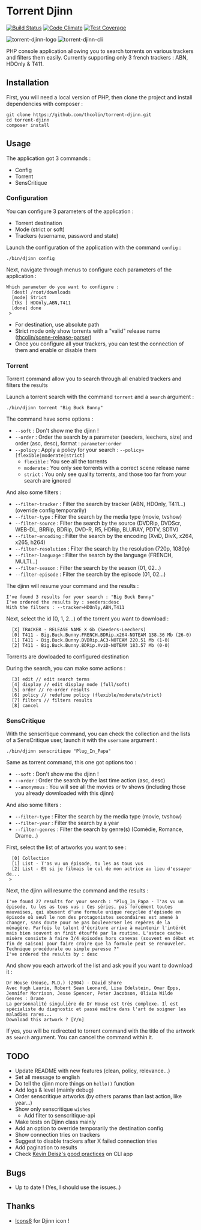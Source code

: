 # Torrent Djinn

[![Build Status](https://travis-ci.org/thcolin/torrent-djinn.svg?branch=master)](https://travis-ci.org/thcolin/torrent-djinn)
[![Code Climate](https://codeclimate.com/github/thcolin/torrent-djinn/badges/gpa.svg)](https://codeclimate.com/github/thcolin/torrent-djinn)
[![Test Coverage](https://codeclimate.com/github/thcolin/torrent-djinn/badges/coverage.svg)](https://codeclimate.com/github/thcolin/torrent-djinn/coverage)

![torrent-djinn-logo](http://i.imgur.com/ZurEmq9.png)
![torrent-djinn-cli](http://i.imgur.com/4Us2D74.png)

PHP console application allowing you to search torrents on various trackers and filters them easily. Currently supporting only 3 french trackers : ABN, HDOnly & T411.

## Installation
First, you will need a local version of PHP, then clone the project and install dependencies with composer :
```
git clone https://github.com/thcolin/torrent-djinn.git
cd torrent-djinn
composer install
```

## Usage
The application got 3 commands :
- Config
- Torrent
- SensCritique

### Configuration
You can configure 3 parameters of the application :
- Torrent destination
- Mode (strict or soft)
- Trackers (username, password and state)

Launch the configuration of the application with the command ```config``` :
```
./bin/djinn config
```

Next, navigate through menus to configure each parameters of the application :
```
Which parameter do you want to configure :
  [dest] /root/downloads
  [mode] Strict
  [tks ] HDOnly,ABN,T411
  [done] done
 >
```

- For destination, use absolute path
- Strict mode only show torrents with a "valid" release name ([thcolin/scene-release-parser](https://github.com/thcolin/scene-release-parser))
- Once you configure all your trackers, you can test the connection of them and enable or disable them

### Torrent
Torrent command allow you to search through all enabled trackers and filters the results

Launch a torrent search with the command ```torrent``` and a ```search``` argument :
```
./bin/djinn torrent "Big Buck Bunny"
```

The command have some options :
- ```--soft``` : Don't show me the djinn !
- ```--order``` : Order the search by a parameter (seeders, leechers, size) and order (asc, desc), format : ```parameter:order```
- ```--policy``` : Apply a policy for your search : ```--policy=[flexible|moderate|strict]```
  - ```flexible``` : You see all the torrents
  - ```moderate``` : You only see torrents with a correct scene release name
  - ```strict``` : You only see quality torrents, and those too far from your search are ignored

And also some filters :
- ```--filter-tracker``` : Filter the search by tracker (ABN, HDOnly, T411...) (override config temporarily)
- ```--filter-type``` : Filter the search by the media type (movie, tvshow)
- ```--filter-source``` : Filter the search by the source (DVDRip, DVDScr, WEB-DL, BRRip, BDRip, DVD-R, R5, HDRip, BLURAY, PDTV, SDTV)
- ```--filter-encoding``` : Filter the search by the encoding (XviD, DivX, x264, x265, h264)
- ```--filter-resolution``` : Filter the search by the resolution (720p, 1080p)
- ```--filter-language``` : Filter the search by the language (FRENCH, MULTI...)
- ```--filter-season``` : Filter the search by the season (01, 02...)
- ```--filter-episode``` : Filter the search by the episode (01, 02...)

The djinn will resume your command and the results :
```
I've found 3 results for your search : "Big Buck Bunny"
I've ordered the results by : seeders:desc
With the filters : --tracker=HDOnly,ABN,T411
```

Next, select the id (0, 1, 2...) of the torrent you want to download :
```
  [X] TRACKER - RELEASE NAME X Gb (Seeders-Leechers)
  [0] T411 - Big.Buck.Bunny.FRENCH.BDRip.x264-NOTEAM 138.36 Mb (26-0)
  [1] T411 - Big.Buck.Bunny.DVDRip.AC3-NOTEAM 220.51 Mb (1-0)
  [2] T411 - Big.Buck.Bunny.BDRip.XviD-NOTEAM 183.57 Mb (0-0)
```
Torrents are dowloaded to configured destination

During the search, you can make some actions :
```
  [3] edit // edit search terms
  [4] display // edit display mode (full/soft)
  [5] order // re-order results
  [6] policy // redefine policy (flexible/moderate/strict)
  [7] filters // filters results
  [8] cancel
```

### SensCritique
With the senscritique command, you can check the collection and the lists of a SensCritique user, launch it with the ```username``` argument :
```
./bin/djinn senscritique "Plug_In_Papa"
```

Same as torrent command, this one got options too :
- ```--soft``` : Don't show me the djinn !
- ```--order``` : Order the search by the last time action (asc, desc)
- ```--anonymous``` : You will see all the movies or tv shows (including those you already downloaded with this djinn)

And also some filters :
- ```--filter-type``` : Filter the search by the media type (movie, tvshow)
- ```--filter-year``` : Filter the search by a year
- ```--filter-genres``` : Filter the search by genre(s) (Comédie, Romance, Drame...)

First, select the list of artworks you want to see :
```
  [0] Collection
  [1] List - T'as vu un épisode, tu les as tous vus
  [2] List - Et si je filmais le cul de mon actrice au lieu d'essayer de...
 >
```

Next, the djinn will resume the command and the results :
```
I've found 27 results for your search : "Plug_In_Papa - T'as vu un épisode, tu les as tous vus : Ces séries, pas forcément toutes mauvaises, qui abusent d'une formule unique recyclée d'épisode en épisode où seul le nom des protagonistes secondaires est amené à changer, sans doute pour ne pas bouleverser les repères de la ménagère. Parfois le talent d'écriture arrive à maintenir l'intérêt mais bien souvent on finit étouffé par la routine. L'astuce cache-misère consiste à faire 3/4 épisodes hors canevas (souvent en début et fin de saison) pour faire croire que la formule peut se renouveler. Technique procédurale ou simple paresse ?"
I've ordered the results by : desc
```

And show you each artwork of the list and ask you if you want to download it :
```
Dr House (House, M.D.) (2004) - David Shore
Avec Hugh Laurie, Robert Sean Leonard, Lisa Edelstein, Omar Epps, Jennifer Morrison, Jesse Spencer, Peter Jacobson, Olivia Wilde
Genres : Drame
La personnalité singulière de Dr House est très complexe. Il est spécialiste du diagnostic et passé maître dans l'art de soigner les maladies rares...
Download this artwork ? [Y/n]
```
If yes, you will be redirected to torrent command with the title of the artwork as ```search``` argument. You can cancel the command within it.

## TODO
* Update README with new features (clean, policy, relevance...)
* Set all message to english
* Do tell the djinn more things on `hello()` function
* Add logs & level (mainly debug)
* Order senscritique artworks (by others params than last action, like year...)
* Show only senscritique `wishes`
  * Add filter to senscritique-api
* Make tests on Djinn class mainly
* Add an option to override temporarily the destination config
* Show connection tries on trackers
* Suggest to disable trackers after X failed connection tries
* Add pagination to results
* Check [Kevin Deisz's good practices](http://eng.localytics.com/exploring-cli-best-practices/) on CLI app

## Bugs
* Up to date ! (Yes, I should use the issues..)

## Thanks
* [Icons8](https://icons8.com/) for Djinn icon !
